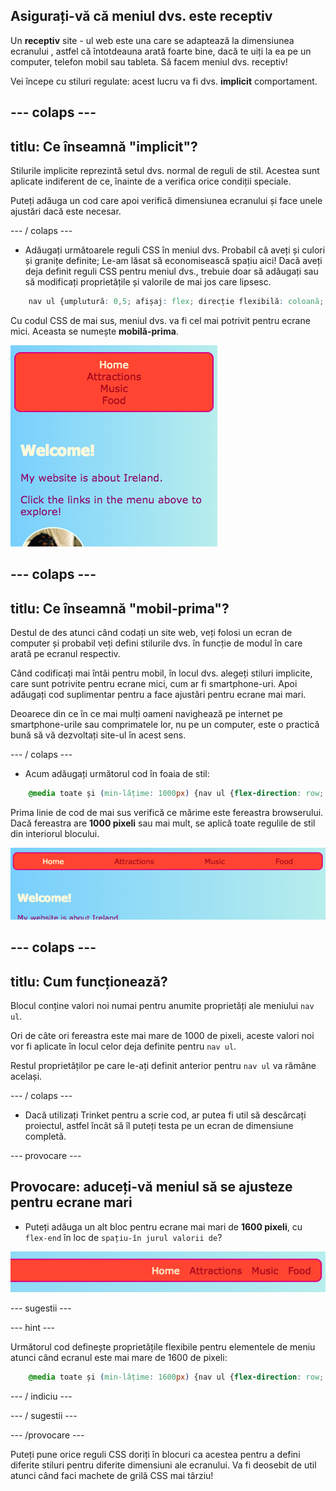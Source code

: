 ## Asigurați-vă că meniul dvs. este receptiv

Un **receptiv** site - ul web este una care se adaptează la dimensiunea ecranului , astfel că întotdeauna arată foarte bine, dacă te uiți la ea pe un computer, telefon mobil sau tableta. Să facem meniul dvs. receptiv!

Vei începe cu stiluri regulate: acest lucru va fi dvs. **implicit** comportament.

## \--- colaps \---

## titlu: Ce înseamnă "implicit"?

Stilurile implicite reprezintă setul dvs. normal de reguli de stil. Acestea sunt aplicate indiferent de ce, înainte de a verifica orice condiții speciale.

Puteți adăuga un cod care apoi verifică dimensiunea ecranului și face unele ajustări dacă este necesar.

\--- / colaps \---

+ Adăugați următoarele reguli CSS în meniul dvs. Probabil că aveți și culori și granițe definite; Le-am lăsat să economisească spațiu aici! Dacă aveți deja definit reguli CSS pentru meniul dvs., trebuie doar să adăugați sau să modificați proprietățile și valorile de mai jos care lipsesc.

```css
    nav ul {umplutură: 0,5; afișaj: flex; direcție flexibilă: coloană; } nav ul li {text-aliniere: centru; listă-tip: none; margin-dreapta: 0,5; margin-stânga: 0,5; }
```

Cu codul CSS de mai sus, meniul dvs. va fi cel mai potrivit pentru ecrane mici. Aceasta se numește **mobilă-prima**.

![Elementele de meniu stivuite vertical pe un mic ecran](images/responsiveMenuMobile.png)

## \--- colaps \---

## titlu: Ce înseamnă "mobil-prima"?

Destul de des atunci când codați un site web, veți folosi un ecran de computer și probabil veți defini stilurile dvs. în funcție de modul în care arată pe ecranul respectiv.

Când codificați mai întâi pentru mobil, în locul dvs. alegeți stiluri implicite, care sunt potrivite pentru ecrane mici, cum ar fi smartphone-uri. Apoi adăugați cod suplimentar pentru a face ajustări pentru ecrane mai mari.

Deoarece din ce în ce mai mulți oameni navighează pe internet pe smartphone-urile sau comprimatele lor, nu pe un computer, este o practică bună să vă dezvoltați site-ul în acest sens.

\--- / colaps \---

+ Acum adăugați următorul cod în foaia de stil:

```css
    @media toate și (min-lățime: 1000px) {nav ul {flex-direction: row; justify-content: spațiu-în jurul; }}
```

Prima linie de cod de mai sus verifică ce mărime este fereastra browserului. Dacă fereastra are **1000 pixeli** sau mai mult, se aplică toate regulile de stil din interiorul blocului.

![Elementele de meniu distribuite uniform pe o linie pe un ecran mai larg](images/responsiveMenuMedium.png)

## \--- colaps \---

## titlu: Cum funcționează?

Blocul conține valori noi numai pentru anumite proprietăți ale meniului `nav ul`.

Ori de câte ori fereastra este mai mare de 1000 de pixeli, aceste valori noi vor fi aplicate în locul celor deja definite pentru `nav ul`.

Restul proprietăților pe care le-ați definit anterior pentru `nav ul` va rămâne același.

\--- / colaps \---

+ Dacă utilizați Trinket pentru a scrie cod, ar putea fi util să descărcați proiectul, astfel încât să îl puteți testa pe un ecran de dimensiune completă.

\--- provocare \---

## Provocare: aduceți-vă meniul să se ajusteze pentru ecrane mari

+ Puteți adăuga un alt bloc pentru ecrane mai mari de **1600 pixeli**, cu `flex-end` în loc de `spațiu-în jurul valorii de`?

![Elementele de meniu din dreapta pe un ecran lat](images/responsiveMenuWide.png)

\--- sugestii \---

\--- hint \---

Următorul cod definește proprietățile flexibile pentru elementele de meniu atunci când ecranul este mai mare de 1600 de pixeli:

```css
    @media toate și (min-lățime: 1600px) {nav ul {flex-direction: row; justify-content: flex-end; }}  
```

\--- / indiciu \---

\--- / sugestii \---

\--- /provocare \---

Puteți pune orice reguli CSS doriți în blocuri ca acestea pentru a defini diferite stiluri pentru diferite dimensiuni ale ecranului. Va fi deosebit de util atunci când faci machete de grilă CSS mai târziu!